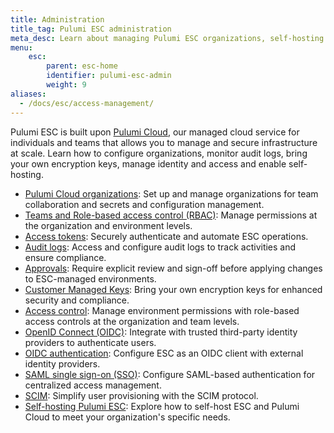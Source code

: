 ```yaml
---
title: Administration
title_tag: Pulumi ESC administration
meta_desc: Learn about managing Pulumi ESC organizations, self-hosting options, audit logs, and identity and access management features.
menu:
    esc:
        parent: esc-home
        identifier: pulumi-esc-admin
        weight: 9
aliases:
  - /docs/esc/access-management/
---
```


Pulumi ESC is built upon [Pulumi Cloud](/docs/pulumi-cloud/), our managed cloud service for individuals and teams that allows you to manage and secure infrastructure at scale.
Learn how to configure organizations, monitor audit logs, bring your own encryption keys, manage identity and access and enable self-hosting.

- [Pulumi Cloud organizations](/docs/administration/organizations-teams/organizations/): Set up and manage organizations for team collaboration and secrets and configuration management.
- [Teams and Role-based access control (RBAC)](/docs/administration/organizations-teams/teams/): Manage permissions at the organization and environment levels.
- [Access tokens](/docs/administration/access-identity/access-tokens/): Securely authenticate and automate ESC operations.
- [Audit logs](/docs/esc/administration/audit-logs/): Access and configure audit logs to track activities and ensure compliance.
- [Approvals](/docs/esc/administration/approvals/): Require explicit review and sign-off before applying changes to ESC-managed environments.
- [Customer Managed Keys](/docs/esc/administration/customer-managed-keys/): Bring your own encryption keys for enhanced security and compliance.
- [Access control](/docs/esc/administration/access-control/): Manage environment permissions with role-based access controls at the organization and team levels.
- [OpenID Connect (OIDC)](/docs/administration/access-identity/oidc/): Integrate with trusted third-party identity providers to authenticate users.
- [OIDC authentication](/docs/esc/administration/oidc-authentication/): Configure ESC as an OIDC client with external identity providers.
- [SAML single sign-on (SSO)](/docs/administration/access-identity/saml/): Configure SAML-based authentication for centralized access management.
- [SCIM](/docs/administration/access-identity/scim/): Simplify user provisioning with the SCIM protocol.
- [Self-hosting Pulumi ESC](/docs/esc/administration/self-hosting/): Explore how to self-host ESC and Pulumi Cloud to meet your organization's specific needs.
